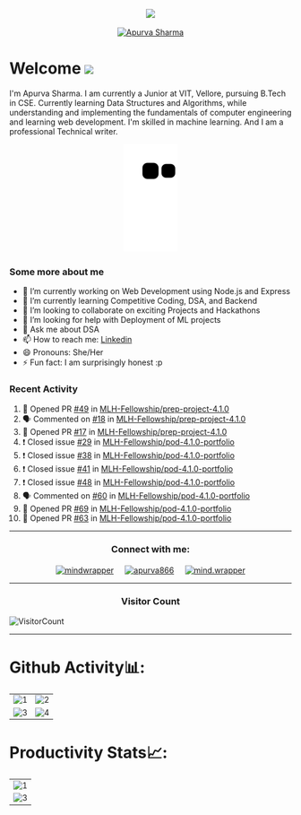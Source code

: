 <p  align="center"><img height= "500" src = "https://github.com/Apurva-tech/Apurva-tech/blob/master/final.gif"></p>


<p align="center"><a href="https://github.com/ryo-ma/github-profile-trophy"><img src="https://github-profile-trophy.vercel.app/?username=Apurva-tech&theme=dracula&column=4&margin-w=15&margin-h=15" alt="Apurva Sharma" /></a></p>

# Welcome <img src="https://media.giphy.com/media/hVa6t0WpoDOk7Pxb7l/giphy.gif" width="50">
I'm Apurva Sharma. I am currently a Junior at VIT, Vellore, pursuing B.Tech in CSE. Currently learning Data Structures and Algorithms, while understanding and implementing the fundamentals of computer engineering and learning web development. I'm skilled in machine learning. And I am a professional Technical writer.


<p align="center">
  <img src="https://github.com/Apurva-tech/Apurva-tech/raw/output/github-contribution-grid-snake.svg" alt="snake"></center>
</p>


### Some more about me
- 🔭 I’m currently working on Web Development using Node.js and Express 
- 🌱 I’m currently learning Competitive Coding, DSA, and Backend
- 👯 I’m looking to collaborate on exciting Projects and Hackathons
- 🤔 I’m looking for help with Deployment of ML projects
- 💬 Ask me about DSA
- 📫 How to reach me: [Linkedin](https://www.linkedin.com/in/apurva866)
- 😄 Pronouns: She/Her
- ⚡ Fun fact: I am surprisingly honest :p

<h3> Recent Activity </h3>
<!--START_SECTION:activity-->

1. 💪 Opened PR [#49](https://github.com/MLH-Fellowship/prep-project-4.1.0/pull/49) in [MLH-Fellowship/prep-project-4.1.0](https://github.com/MLH-Fellowship/prep-project-4.1.0)
2. 🗣 Commented on [#18](https://github.com/MLH-Fellowship/prep-project-4.1.0/issues/18) in [MLH-Fellowship/prep-project-4.1.0](https://github.com/MLH-Fellowship/prep-project-4.1.0)
3. 💪 Opened PR [#17](https://github.com/MLH-Fellowship/prep-project-4.1.0/pull/17) in [MLH-Fellowship/prep-project-4.1.0](https://github.com/MLH-Fellowship/prep-project-4.1.0)
4. ❗️ Closed issue [#29](https://github.com/MLH-Fellowship/pod-4.1.0-portfolio/issues/29) in [MLH-Fellowship/pod-4.1.0-portfolio](https://github.com/MLH-Fellowship/pod-4.1.0-portfolio)
5. ❗️ Closed issue [#38](https://github.com/MLH-Fellowship/pod-4.1.0-portfolio/issues/38) in [MLH-Fellowship/pod-4.1.0-portfolio](https://github.com/MLH-Fellowship/pod-4.1.0-portfolio)
6. ❗️ Closed issue [#41](https://github.com/MLH-Fellowship/pod-4.1.0-portfolio/issues/41) in [MLH-Fellowship/pod-4.1.0-portfolio](https://github.com/MLH-Fellowship/pod-4.1.0-portfolio)
7. ❗️ Closed issue [#48](https://github.com/MLH-Fellowship/pod-4.1.0-portfolio/issues/48) in [MLH-Fellowship/pod-4.1.0-portfolio](https://github.com/MLH-Fellowship/pod-4.1.0-portfolio)
8. 🗣 Commented on [#60](https://github.com/MLH-Fellowship/pod-4.1.0-portfolio/issues/60) in [MLH-Fellowship/pod-4.1.0-portfolio](https://github.com/MLH-Fellowship/pod-4.1.0-portfolio)
9. 💪 Opened PR [#69](https://github.com/MLH-Fellowship/pod-4.1.0-portfolio/pull/69) in [MLH-Fellowship/pod-4.1.0-portfolio](https://github.com/MLH-Fellowship/pod-4.1.0-portfolio)
10. 💪 Opened PR [#63](https://github.com/MLH-Fellowship/pod-4.1.0-portfolio/pull/63) in [MLH-Fellowship/pod-4.1.0-portfolio](https://github.com/MLH-Fellowship/pod-4.1.0-portfolio)

<!--END_SECTION:activity-->

<hr>

<h3 align="center">Connect with me:</h3>
<p align="center">
<a href="https://twitter.com/mindwrapper" target="blank"><img align="center" src="https://img.icons8.com/cute-clipart/64/000000/twitter.png" alt="mindwrapper" height="50" width="50" /></a> &nbsp;&nbsp;&nbsp;
<a href="https://www.linkedin.com/in/apurva866/" target="blank"><img align="center" src="https://img.icons8.com/cute-clipart/64/000000/linkedin.png" alt="apurva866" height="50" width="50" /></a>&nbsp;&nbsp;&nbsp;&nbsp;
<a href="https://instagram.com/mind.wrapper" target="blank"><img align="center" src="https://img.icons8.com/cute-clipart/64/000000/instagram-new.png" alt="mind.wrapper" height="50" width="50" /></a>
</p>

<hr>

<h3 align="center">Visitor Count</h3>
<p align="center">
  
  ![VisitorCount](https://profile-counter.glitch.me/{Apurva-tech}/count.svg) 
  
  
</p>

<hr>

# Github Activity📊:

<table>
  <tr>
    <td><img src="https://github-readme-stats.vercel.app/api?username=Apurva-tech&theme=radical&show_icons=true"  display=block width=100% height=auto  alt="1" ></td>
    <td><img src="https://github-readme-stats.vercel.app/api/top-langs/?username=Apurva-tech&theme=radical&layout=compact&hide=Jupyter%20Notebook"  display=block width=100% height=auto  alt="2" ></td>
   </tr> 
   <tr>
      <td><img src="https://github-readme-streak-stats.herokuapp.com/?user=Apurva-tech&theme=tokyonight"  display=block width=100% height=auto alt="3" ></td>
     <td><img src="https://github-readme-stats.vercel.app/api/wakatime?username=mindwrapper&custom_title=Language%20Stats&layout=compact&theme=tokyonight" align="right" display=block width=100% height=auto  alt="4"  >
  </td>
  </tr>
</table>

# Productivity Stats📈:
<table>
  <tr>
    <td><img src="https://github-profile-summary-cards.vercel.app/api/cards/profile-details?username=Apurva-tech&theme=monokai"  display=block width=100% height=auto  alt="1" ></td>
   </tr> 
   <tr>
      <td><img src="https://activity-graph.herokuapp.com/graph?username=Apurva-tech&bg_color=1a1b27&color=be90f2&line=638fda&point=35aea1&area=true"  display=block width=100% height=auto alt="3" ></td>
  </td>
  </tr>
</table>
